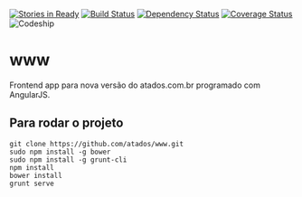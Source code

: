 [![Stories in Ready](https://badge.waffle.io/atados/www.png?label=ready&title=Ready)](https://waffle.io/atados/www)
[![Build Status](https://travis-ci.org/atados/www.png)](https://travis-ci.org/atados/www) [![Dependency Status](https://gemnasium.com/atados/www.png)](https://gemnasium.com/atados/www) [![Coverage Status](https://coveralls.io/repos/atados/www/badge.png)](https://coveralls.io/r/atados/www) ![Codeship](https://www.codeship.io/projects/ee40fd70-a87c-0131-8655-063dfab0229a/status)

www
==============

Frontend app para nova versão do atados.com.br programado com AngularJS.

## Para rodar o projeto

	git clone https://github.com/atados/www.git
	sudo npm install -g bower 
	sudo npm install -g grunt-cli
	npm install
	bower install
	grunt serve

